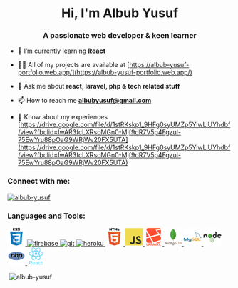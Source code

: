 <h1 align="center">Hi, I'm Albub Yusuf</h1>
<h3 align="center">A passionate web developer & keen learner</h3>

- 🌱 I’m currently learning **React**

- 👨‍💻 All of my projects are available at [https://albub-yusuf-portfolio.web.app/](https://albub-yusuf-portfolio.web.app/)

- 💬 Ask me about **react, laravel, php & tech related stuff**

- 📫 How to reach me **albubyusuf@gmail.com**

- 📄 Know about my experiences [https://drive.google.com/file/d/1stRKskp1_9HFg0syUMZp5YiwLiUYhdbf/view?fbclid=IwAR3fcLXRsoMGn0-Mjf9dR7V5p4Fgzul-75EwYru88pOaG9WRjWv20FX5UTA](https://drive.google.com/file/d/1stRKskp1_9HFg0syUMZp5YiwLiUYhdbf/view?fbclid=IwAR3fcLXRsoMGn0-Mjf9dR7V5p4Fgzul-75EwYru88pOaG9WRjWv20FX5UTA)

<h3 align="left">Connect with me:</h3>
<p align="left">
<a href="https://linkedin.com/in/albub-yusuf" target="blank"><img align="center" src="https://raw.githubusercontent.com/rahuldkjain/github-profile-readme-generator/neutral-icons/src/images/icons/Social/linked-in-alt.svg" alt="albub-yusuf" height="30" width="40" /></a>
</p>

<h3 align="left">Languages and Tools:</h3>
<p align="left"> <a href="https://www.w3schools.com/css/" target="_blank"> <img src="https://raw.githubusercontent.com/devicons/devicon/master/icons/css3/css3-original-wordmark.svg" alt="css3" width="40" height="40"/> </a> <a href="https://firebase.google.com/" target="_blank"> <img src="https://www.vectorlogo.zone/logos/firebase/firebase-icon.svg" alt="firebase" width="40" height="40"/> </a> <a href="https://git-scm.com/" target="_blank"> <img src="https://www.vectorlogo.zone/logos/git-scm/git-scm-icon.svg" alt="git" width="40" height="40"/> </a> <a href="https://heroku.com" target="_blank"> <img src="https://www.vectorlogo.zone/logos/heroku/heroku-icon.svg" alt="heroku" width="40" height="40"/> </a> <a href="https://www.w3.org/html/" target="_blank"> <img src="https://raw.githubusercontent.com/devicons/devicon/master/icons/html5/html5-original-wordmark.svg" alt="html5" width="40" height="40"/> </a> <a href="https://developer.mozilla.org/en-US/docs/Web/JavaScript" target="_blank"> <img src="https://raw.githubusercontent.com/devicons/devicon/master/icons/javascript/javascript-original.svg" alt="javascript" width="40" height="40"/> </a> <a href="https://laravel.com/" target="_blank"> <img src="https://raw.githubusercontent.com/devicons/devicon/master/icons/laravel/laravel-plain-wordmark.svg" alt="laravel" width="40" height="40"/> </a> <a href="https://www.mongodb.com/" target="_blank"> <img src="https://raw.githubusercontent.com/devicons/devicon/master/icons/mongodb/mongodb-original-wordmark.svg" alt="mongodb" width="40" height="40"/> </a> <a href="https://www.mysql.com/" target="_blank"> <img src="https://raw.githubusercontent.com/devicons/devicon/master/icons/mysql/mysql-original-wordmark.svg" alt="mysql" width="40" height="40"/> </a> <a href="https://nodejs.org" target="_blank"> <img src="https://raw.githubusercontent.com/devicons/devicon/master/icons/nodejs/nodejs-original-wordmark.svg" alt="nodejs" width="40" height="40"/> </a> <a href="https://www.php.net" target="_blank"> <img src="https://raw.githubusercontent.com/devicons/devicon/master/icons/php/php-original.svg" alt="php" width="40" height="40"/> </a> <a href="https://reactjs.org/" target="_blank"> <img src="https://raw.githubusercontent.com/devicons/devicon/master/icons/react/react-original-wordmark.svg" alt="react" width="40" height="40"/> </a> </p>

<p>&nbsp;<img align="center" src="https://github-readme-stats.vercel.app/api?username=albub-yusuf&show_icons=true&locale=en" alt="albub-yusuf" /></p>

